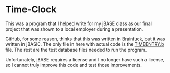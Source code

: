 # Time-Clock
This was a program that I helped write for my jBASE class as our final project that was shown to a local employer during a presentation.

GitHub, for some reason, thinks that this was written in Brainfuck, but it was written in jBASIC. The only file in here with actual code is the
[TIMEENTRY.b](https://github.com/realcooltrev/Time-Clock/blob/master/TIMEENTRY.b) file. The rest are the test database files needed to run the
program.

Unfortunately, jBASE requires a license and I no longer have such a license, so I cannot truly improve this code and test those improvements.
